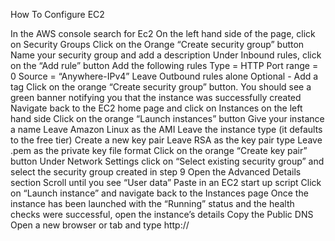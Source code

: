 How To Configure EC2


In the AWS console search for Ec2
On the left hand side of the page, click on Security Groups
Click on the Orange “Create security group” button
Name your security group and add a description
Under Inbound rules, click on the “Add rule” button
Add the following rules
Type = HTTP
Port range = 0
Source = “Anywhere-IPv4”
Leave Outbound rules alone
Optional - Add a tag
Click on the orange “Create security group” button.  You should see a green banner notifying you that the instance was successfully created
Navigate back to the EC2 home page and click on Instances on the left hand side
Click on the orange “Launch instances” button
Give your instance a name
Leave Amazon Linux as the AMI
Leave the instance type (it defaults to the free tier)
Create a new key pair
Leave RSA as the key pair type
Leave .pem as the private key file format
Click on the orange “Create key pair” button
Under Network Settings click on “Select existing security group” and select the security group created in step 9
Open the Advanced Details section
Scroll until you see “User data”
Paste in an EC2 start up script
Click on “Launch instance” and navigate back to the Instances page
Once the instance has been launched with the “Running” status and the health checks were successful, open the instance’s details
Copy the Public DNS
Open a new browser or tab and type http://<PublicDNS> 
